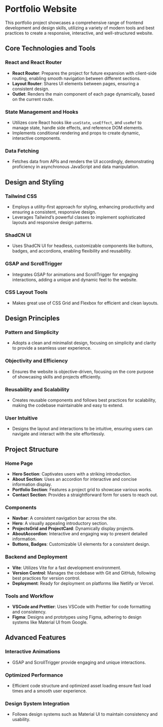 # Portfolio Website

This portfolio project showcases a comprehensive range of frontend development and design skills, utilizing a variety of modern tools and best practices to create a responsive, interactive, and well-structured website.

## Core Technologies and Tools

### React and React Router
- **React Router**: Prepares the project for future expansion with client-side routing, enabling smooth navigation between different sections.
- **Layout Router**: Shares UI elements between pages, ensuring a consistent design.
- **Outlet**: Renders the main component of each page dynamically, based on the current route.

### State Management and Hooks
- Utilizes core React hooks like `useState`, `useEffect`, and `useRef` to manage state, handle side effects, and reference DOM elements.
- Implements conditional rendering and props to create dynamic, interactive components.

### Data Fetching
- Fetches data from APIs and renders the UI accordingly, demonstrating proficiency in asynchronous JavaScript and data manipulation.

## Design and Styling

### Tailwind CSS
- Employs a utility-first approach for styling, enhancing productivity and ensuring a consistent, responsive design.
- Leverages Tailwind’s powerful classes to implement sophisticated layouts and responsive design patterns.

### ShadCN UI
- Uses ShadCN UI for headless, customizable components like buttons, badges, and accordions, enabling flexibility and reusability.

### GSAP and ScrollTrigger
- Integrates GSAP for animations and ScrollTrigger for engaging interactions, adding a unique and dynamic feel to the website.

### CSS Layout Tools
- Makes great use of CSS Grid and Flexbox for efficient and clean layouts.

## Design Principles

### Pattern and Simplicity
- Adopts a clean and minimalist design, focusing on simplicity and clarity to provide a seamless user experience.

### Objectivity and Efficiency
- Ensures the website is objective-driven, focusing on the core purpose of showcasing skills and projects efficiently.

### Reusability and Scalability
- Creates reusable components and follows best practices for scalability, making the codebase maintainable and easy to extend.

### User Intuitive
- Designs the layout and interactions to be intuitive, ensuring users can navigate and interact with the site effortlessly.

## Project Structure

### Home Page
- **Hero Section**: Captivates users with a striking introduction.
- **About Section**: Uses an accordion for interactive and concise information display.
- **Portfolio Section**: Features a project grid to showcase various works.
- **Contact Section**: Provides a straightforward form for users to reach out.

### Components
- **Navbar**: A consistent navigation bar across the site.
- **Hero**: A visually appealing introductory section.
- **ProjectsGrid and ProjectCard**: Dynamically display projects.
- **AboutAccordion**: Interactive and engaging way to present detailed information.
- **Buttons, Badges**: Customizable UI elements for a consistent design.

### Backend and Deployment
- **Vite**: Utilizes Vite for a fast development environment.
- **Version Control**: Manages the codebase with Git and GitHub, following best practices for version control.
- **Deployment**: Ready for deployment on platforms like Netlify or Vercel.

### Tools and Workflow
- **VSCode and Prettier**: Uses VSCode with Prettier for code formatting and consistency.
- **Figma**: Designs and prototypes using Figma, adhering to design systems like Material UI from Google.

## Advanced Features

### Interactive Animations
- GSAP and ScrollTrigger provide engaging and unique interactions.

### Optimized Performance
- Efficient code structure and optimized asset loading ensure fast load times and a smooth user experience.

### Design System Integration
- Follows design systems such as Material UI to maintain consistency and usability.
